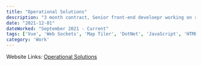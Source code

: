 ```yaml
---
title: "Operational Solutions"
description: "3 month contract, Senior front-end develoepr working on re-building the Front-end for their FACE application."
date: "2021-12-01"
dateWorked: "September 2021 - Current"
tags: ['Vue', 'Web Sockets', 'Map Tiler', 'DotNet', 'JavaScript', 'HTML', 'CSS', 'Responsive', 'jQuery', 'Freelance']
category: 'Work'
---
```


Website Links: [Operational Solutions](https://operationalsolutionsltd.co.uk)
